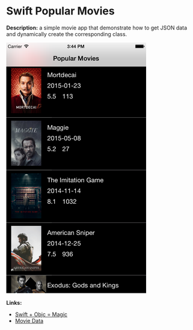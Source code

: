 # Swift Popular Movies

**Description:** a simple movie app that demonstrate how to get JSON data and dynamically create the corresponding class. 

[![snapshot][]][snapshot]

**Links:**

-   [Swift + Objc = Magic][]
-   [Movie Data ][]


[snapshot]: https://raw.githubusercontent.com/vidaaudrey/023-Popular-Movies/master/_snapshot/snapshot.png
[Swift + Objc = Magic]: https://www.weheartswift.com/swift-objc-magic/
[Movie Data ]: http://docs.themoviedb.apiary.io/#reference/movies/moviepopular/get